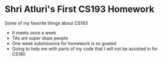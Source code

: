 # **Shri Atluri's First CS193 Homework**

Some of my favorite things about CS193
- It meets once a week
- TAs are super dope people
- One week submissions for homework is so goated
- Going to help me with parts of my code that I will not be assisted in for CS180
